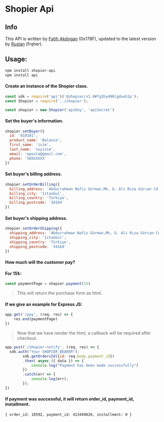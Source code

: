 # Shopier Api

## Info


This API is written by [Fatih Akdogan](https://github.com/0x178F) (0x178F), updated to the latest version by [Ruslan](https://github.com/frqher) (frqher).


## Usage:
```bash
npm install shopier-api
npm install api
```

#### Create an instance of the Shopier class.

```javascript
const sdk = require('api')('@shopier/v1.0#fg3hy496lgdue51p');
const Shopier = require('../shopier');

const shopier = new Shopier('apiKey', 'apiSecret')
```

#### Set the buyer's information.
```javascript
shopier.setBuyer({
  id: '010101',
  product_name: 'Balance',
  first_name: 'isim',
  last_name: 'soyisim',
  email: 'eposta@gmail.com',
  phone: '50XXXXXX'
})
```


#### Set buyer's billing address.
```javascript
shopier.setOrderBilling({
  billing_address: 'Abdurrahman Nafiz Gürman,Mh, G. Ali Rıza Gürcan Cd. No:27',
  billing_city: 'Istanbul',
  billing_country: 'Türkiye',
  billing_postcode: '34164'
})
```

#### Set buyer's shipping address.
```javascript
shopier.setOrderShipping({
  shipping_address: 'Abdurrahman Nafiz Gürman,Mh, G. Ali Rıza Gürcan Cd. No:27',
  shipping_city: 'Istanbul',
  shipping_country: 'Türkiye',
  shipping_postcode: '34164'
})
```

#### How much will the customer pay?
#### For 15₺:
```javascript
const paymentPage = shopier.payment(15)
```
> This will return the purchase form as html.



#### If we give an example for Express JS:
```javascript
app.get('/pay', (req, res) => {
    res.end(paymentPage)
})
```

> Now that we have render the html, a callback will be required after checkout.

```javascript
app.post('/shopier-notify', (req, res) => {
  sdk.auth("Your SHOPIER_BEARER");
        sdk.getOrdersId({id: req.body.payment_id})
        .then( async ({ data }) => {
            console.log("Payment has been made successfully")
        })
        .catch(err => {
            console.log(err);
        });
})
```

#### If payment was successful, it will return order_id, payment_id, installment.
```
{ order_id: 10592, payment_id: 413449826, installment: 0 }
```
